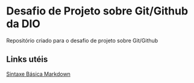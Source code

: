 # Desafio de Projeto sobre Git/Github da DIO
Repositório criado para o desafio de projeto sobre Git/Github
## Links utéis
[Sintaxe Básica Markdown](https://www.markdownguide.org/basic-syntax/)
